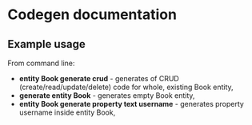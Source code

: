 # Codegen documentation

## Example usage

From command line:

* **entity Book generate crud** - generates of CRUD (create/read/update/delete) code for whole, existing Book entity, 
* **generate entity Book** - generates empty Book entity,
* **entity Book generate property text username** - generates property username inside entity Book,


